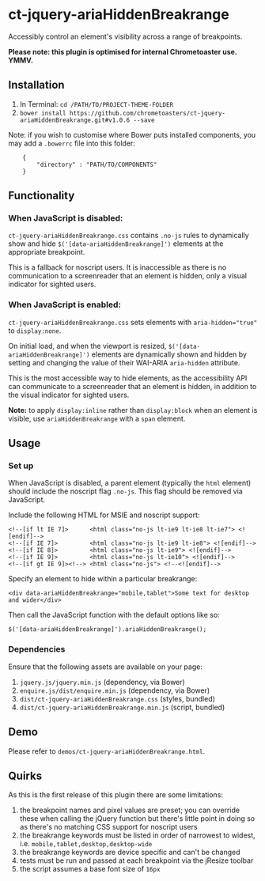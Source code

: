 # ct-jquery-ariaHiddenBreakrange

Accessibly control an element's visibility across a range of breakpoints.

__Please note: this plugin is optimised for internal Chrometoaster use. YMMV.__

## Installation

1. In Terminal: `cd /PATH/TO/PROJECT-THEME-FOLDER`
1. `bower install https://github.com/chrometoasters/ct-jquery-ariaHiddenBreakrange.git#v1.0.6 --save`

Note: if you wish to customise where Bower puts installed components, you may add a `.bowerrc` file into this folder:

        {
            "directory" : "PATH/TO/COMPONENTS"
        }

## Functionality

### When JavaScript is disabled:

`ct-jquery-ariaHiddenBreakrange.css` contains `.no-js` rules to dynamically show and hide `$('[data-ariaHiddenBreakrange]')` elements at the appropriate breakpoint.

This is a fallback for noscript users. It is inaccessible as there is no communication to a screenreader that an element is hidden, only a visual indicator for sighted users.


### When JavaScript is enabled:

`ct-jquery-ariaHiddenBreakrange.css` sets elements with `aria-hidden="true"` to `display:none`.

On initial load, and when the viewport is resized, `$('[data-ariaHiddenBreakrange]')` elements are dynamically shown and hidden by setting and changing the value of their WAI-ARIA `aria-hidden` attribute.

This is the most accessible way to hide elements, as the accessibility API can communicate to a screenreader that an element is hidden, in addition to the visual indicator for sighted users.

__Note:__ to apply `display:inline` rather than `display:block` when an element is visible, use `ariaHiddenBreakrange` with a `span` element.

## Usage

### Set up

When JavaScript is disabled, a parent element (typically the `html` element) should include the noscript flag `.no-js`. This flag should be removed via JavaScript.

Include the following HTML for MSIE and noscript support:

    <!--[if lt IE 7]>      <html class="no-js lt-ie9 lt-ie8 lt-ie7"> <![endif]-->
    <!--[if IE 7]>         <html class="no-js lt-ie9 lt-ie8"> <![endif]-->
    <!--[if IE 8]>         <html class="no-js lt-ie9"> <![endif]-->
    <!--[if IE 9]>         <html class="no-js lt-ie10"> <![endif]-->
    <!--[if gt IE 9]><!--> <html class="no-js"> <!--<![endif]-->

Specify an element to hide within a particular breakrange:

    <div data-ariaHiddenBreakrange="mobile,tablet">Some text for desktop and wider</div>

Then call the JavaScript function with the default options like so:

    $('[data-ariaHiddenBreakrange]').ariaHiddenBreakrange();

### Dependencies

Ensure that the following assets are available on your page:

1. `jquery.js/jquery.min.js` (dependency, via Bower)
1. `enquire.js/dist/enquire.min.js` (dependency, via Bower)
1. `dist/ct-jquery-ariaHiddenBreakrange.css` (styles, bundled)
1. `dist/ct-jquery-ariaHiddenBreakrange.min.js` (script, bundled)

## Demo

Please refer to `demos/ct-jquery-ariaHiddenBreakrange.html`.

## Quirks

As this is the first release of this plugin there are some limitations:

1. the breakpoint names and pixel values are preset; you can override these when calling the jQuery function but there's little point in doing so as there's no matching CSS support for noscript users
1. the breakrange keywords must be listed in order of narrowest to widest, i.e. `mobile,tablet,desktop,desktop-wide`
1. the breakrange keywords are device specific and can't be changed
1. tests must be run and passed at each breakpoint via the jResize toolbar
1. the script assumes a base font size of `16px`
